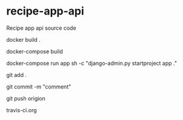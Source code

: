 # recipe-app-api
Recipe app api source code


docker build .

docker-compose build

docker-compose run app sh -c "django-admin.py startproject app ."

git add .

git commit -m "comment"

git push origion


travis-ci.org

